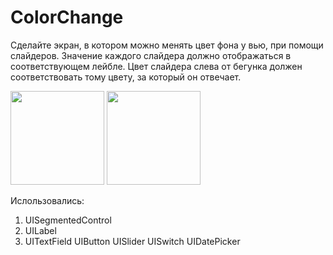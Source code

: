 # ColorChange

Сделайте экран, в котором можно менять цвет фона у вью, при помощи слайдеров. Значение каждого слайдера должно отображаться в соответствующем лейбле.
Цвет слайдера слева от бегунка должен соответствовать тому цвету, за который он отвечает.

<img src = "https://user-images.githubusercontent.com/101284761/167169087-caceb12e-b27d-4234-95aa-60999014066d.png" width = "150">   <img src = "https://user-images.githubusercontent.com/101284761/167169091-53665f25-071d-4ac6-9d27-7990acc920c0.png" width = "150">

Ислользовались:

1. UISegmentedControl
2. UILabel
3. UITextField
UIButton
UISlider
UISwitch
UIDatePicker
